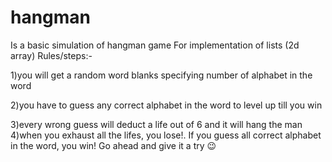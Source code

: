 # hangman
Is a basic simulation of hangman game
For implementation of lists (2d array)
Rules/steps:-

1)you will get a random word blanks specifying number of alphabet in the word

2)you have to guess any correct alphabet in the word to level up till you win

3)every wrong guess will deduct a life out of 6 and it will hang the man
4)when you exhaust all the lifes, you lose!. If you guess all correct alphabet in the word, you win! 
Go ahead and give it a try 😉
